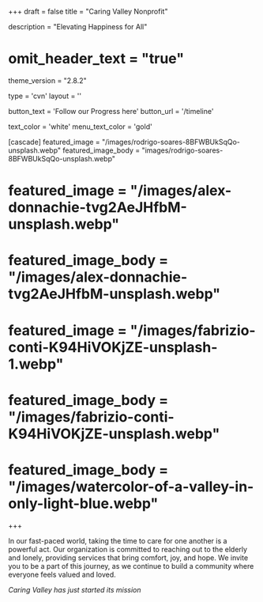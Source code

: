 +++
draft = false
title = "Caring Valley Nonprofit"
  
description = "Elevating Happiness for All"

# omit_header_text = "true"
theme_version = "2.8.2"

type = 'cvn'
layout = ''

button_text = 'Follow our Progress here'
button_url = '/timeline'

text_color = 'white'
menu_text_color = 'gold'

[cascade]
  featured_image = "/images/rodrigo-soares-8BFWBUkSqQo-unsplash.webp"
  featured_image_body = "images/rodrigo-soares-8BFWBUkSqQo-unsplash.webp"
  # featured_image = "/images/alex-donnachie-tvg2AeJHfbM-unsplash.webp"
  # featured_image_body = "/images/alex-donnachie-tvg2AeJHfbM-unsplash.webp"
  # featured_image = "/images/fabrizio-conti-K94HiVOKjZE-unsplash-1.webp"
  # featured_image_body = "/images/fabrizio-conti-K94HiVOKjZE-unsplash.webp"
  # featured_image_body = "/images/watercolor-of-a-valley-in-only-light-blue.webp"

+++

In our fast-paced world, taking the time to care for one another is a powerful act. Our organization is committed to reaching out to the elderly and lonely, providing services that bring comfort, joy, and hope. We invite you to be a part of this journey, as we continue to build a community where everyone feels valued and loved.

*Caring Valley has just started its mission*
